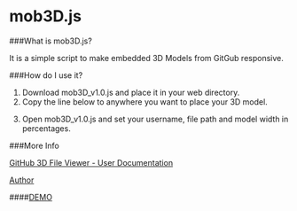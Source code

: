 # mob3D.js

###What is mob3D.js?

It is a simple script to make embedded 3D Models from GitGub responsive.

###How do I use it?

1. Download mob3D_v1.0.js and place it in your web directory.
2. Copy the line below to anywhere you want to place your 3D model.
<script src="mob3D_v1.0.js"></script>
3. Open mob3D_v1.0.js and set your username, file path and model width in percentages.

###More Info

<a href="https://help.github.com/articles/3d-file-viewer/" target="_blank" >GitHub 3D File Viewer - User Documentation</a>

<a href="http://www.adriannowak.net/" target="_blank" >Author</a>

####<a href="http://adriannowak.net/mob3D.js/Demo/index.html" target="_blank">DEMO</a>
